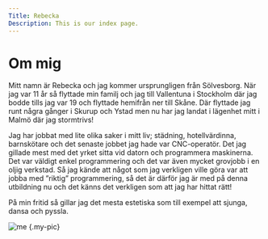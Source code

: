 ```yaml
---
Title: Rebecka
Description: This is our index page.
---
```


Om mig
==========================

Mitt namn är Rebecka och jag kommer ursprungligen från Sölvesborg.
När jag var 11 år så flyttade min familj och jag till Vallentuna i Stockholm
där jag bodde tills jag var 19 och flyttade hemifrån ner till Skåne.
Där flyttade jag runt några gånger i Skurup och Ystad men nu har jag landat
i lägenhet mitt i Malmö där jag stormtrivs!

Jag har jobbat med lite olika saker i mitt liv; städning, hotellvärdinna,
barnskötare och det senaste jobbet jag hade var CNC-operatör.
Det jag gillade mest med det yrket sitta vid datorn och programmera maskinerna.
Det var väldigt enkel programmering och det var även mycket grovjobb
i en oljig verkstad. Så jag kände att något som jag verkligen ville göra var
att jobba med ”riktig” programmering, så det är därför jag är med på denna
utbildning nu och det känns det verkligen som att jag har hittat rätt!

På min fritid så gillar jag det mesta estetiska som till exempel att sjunga, dansa och pyssla.

![me](image/me.jpg "Me") {.my-pic}
